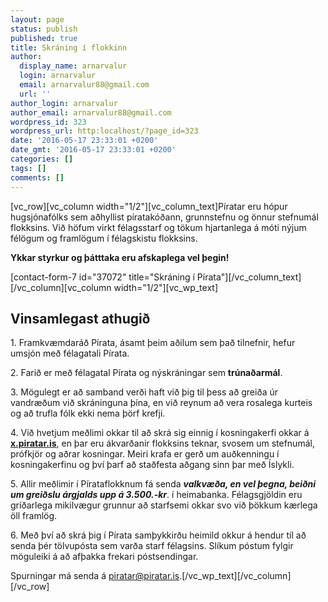 ```yaml
---
layout: page
status: publish
published: true
title: Skráning í flokkinn
author:
  display_name: arnarvalur
  login: arnarvalur
  email: arnarvalur88@gmail.com
  url: ''
author_login: arnarvalur
author_email: arnarvalur88@gmail.com
wordpress_id: 323
wordpress_url: http:localhost/?page_id=323
date: '2016-05-17 23:33:01 +0200'
date_gmt: '2016-05-17 23:33:01 +0200'
categories: []
tags: []
comments: []
---
```

<p>[vc_row][vc_column width="1/2"][vc_column_text]Píratar eru hópur hugsjónafólks sem aðhyllist píratakóðann, grunnstefnu og önnur stefnumál flokksins. Við höfum virkt félagsstarf og tökum hjartanlega á móti nýjum félögum og framlögum í félagskistu flokksins.</p>
<p><strong>Ykkar styrkur og þátttaka eru afskaplega vel þegin!</strong></p>
<p>[contact-form-7 id="37072" title="Skráning í Pírata"][/vc_column_text][/vc_column][vc_column width="1/2"][vc_wp_text]</p>
<h2>Vinsamlegast athugið</h2>
<p>1. Framkvæmdaráð Pírata, ásamt þeim aðilum sem það tilnefnir, hefur umsjón með félagatali Pírata.</p>
<p>2. Farið er með félagatal Pírata og nýskráningar sem <strong>trúnaðarmál</strong>.</p>
<p>3. Mögulegt er að samband verði haft við þig til þess að greiða úr vandræðum við skráninguna þína, en við reynum að vera rosalega kurteis og að trufla fólk ekki nema þörf krefji.</p>
<p>4. Við hvetjum meðlimi okkar til að skrá sig einnig í kosningakerfi okkar á <b><a href="http://wayback.vefsafn.is/wayback/20160607100434/http://x.piratar.is/" target="_blank" rel="noopener">x.piratar.is</a></b>, en þar eru ákvarðanir flokksins teknar, svosem um stefnumál, prófkjör og aðrar kosningar. Meiri krafa er gerð um auðkenningu í kosningakerfinu og því þarf að staðfesta aðgang sinn þar með Íslykli.</p>
<p>5. Allir meðlimir í Pírataflokknum fá senda <em><strong>valkvæða, en vel þegna, beiðni um greiðslu árgjalds upp á 3.500.-kr</strong></em>. í heimabanka. Félagsgjöldin eru gríðarlega mikilvægur grunnur að starfsemi okkar svo við þökkum kærlega öll framlög.</p>
<p>6. Með því að skrá þig í Pírata samþykkirðu heimild okkur á hendur til að senda þér tölvupósta sem varða starf félagsins. Slíkum póstum fylgir möguleiki á að afþakka frekari póstsendingar.</p>
<p>Spurningar má senda á <a href="http://wayback.vefsafn.is/wayback/20160607100434/http://www.piratar.is/um-pirata/ganga-i-pirata/piratar@piratar.is">piratar@piratar.is</a>.[/vc_wp_text][/vc_column][/vc_row]</p>
